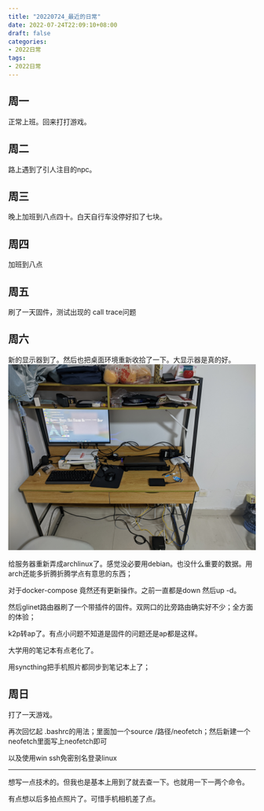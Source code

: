 ```yaml
---
title: "20220724_最近的日常"
date: 2022-07-24T22:09:10+08:00
draft: false
categories:
- 2022日常
tags:
- 2022日常
---
```






## 周一

正常上班。回来打打游戏。

## 周二

路上遇到了引人注目的npc。 

## 周三

晚上加班到八点四十。白天自行车没停好扣了七块。

## 周四

加班到八点

## 周五

刷了一天固件，测试出现的 call trace问题

## 周六

新的显示器到了。然后也把桌面环境重新收拾了一下。大显示器是真的好。
![一身家当](https://raw.githubusercontent.com/nianyisi/20220717/main/07/AGC_20220723_200441231.jpg)

给服务器重新弄成archlinux了。感觉没必要用debian。也没什么重要的数据。用arch还能多折腾折腾学点有意思的东西；

对于docker-compose 竟然还有更新操作。之前一直都是down 然后up -d。

然后glinet路由器刷了一个带插件的固件。双网口的比旁路由确实好不少；全方面的体验；

k2p转ap了。有点小问题不知道是固件的问题还是ap都是这样。

大学用的笔记本有点老化了。

用syncthing把手机照片都同步到笔记本上了；

## 周日

打了一天游戏。

再次回忆起 .bashrc的用法；里面加一个source /路径/neofetch；然后新建一个neofetch里面写上neofetch即可

以及使用win ssh免密别名登录linux

---

想写一点技术的。但我也是基本上用到了就去查一下。也就用一下一两个命令。

有点想以后多拍点照片了。可惜手机相机差了点。

